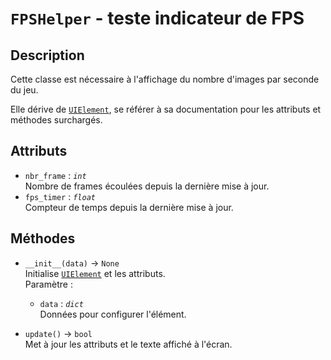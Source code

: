 # `FPSHelper` - teste indicateur de FPS
## Description
Cette classe est nécessaire à l'affichage du nombre d'images par seconde du jeu.

Elle dérive de [`UIElement`](ui_element.md), se référer à sa documentation pour les attributs et méthodes surchargés.

## Attributs
- `nbr_frame` : *`int`* \
  Nombre de frames écoulées depuis la dernière mise à jour.
- `fps_timer` : *`float`* \
  Compteur de temps depuis la dernière mise à jour.

## Méthodes
- `__init__(data)` &rarr; `None` \
  Initialise [`UIElement`](ui_element.md) et les attributs. \
  Paramètre :
  * `data` : *`dict`* \
    Données pour configurer l'élément.

- `update()` &rarr; `bool` \
  Met à jour les attributs et le texte affiché à l'écran.
